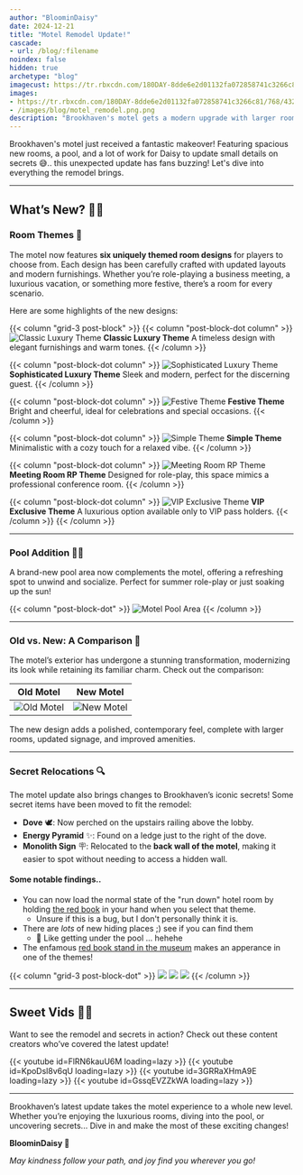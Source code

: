 ```yaml
---
author: "BloominDaisy"
date: 2024-12-21
title: "Motel Remodel Update!"
cascade:
- url: /blog/:filename
noindex: false
hidden: true
archetype: "blog"
imagecust: https://tr.rbxcdn.com/180DAY-8dde6e2d01132fa072858741c3266c81/768/432/Image/Png/noFilter
images:
- https://tr.rbxcdn.com/180DAY-8dde6e2d01132fa072858741c3266c81/768/432/Image/Png/noFilter
- /images/blog/motel_remodel.png.png
description: "Brookhaven's motel gets a modern upgrade with larger rooms, a pool, and exciting new features."
---
```


Brookhaven's motel just received a fantastic makeover! Featuring spacious new rooms, a pool, and a lot of work for Daisy to update small details on secrets 😅.. this unexpected update has fans buzzing! Let's dive into everything the remodel brings.

---

## What’s New? 🏨✨

### Room Themes 🌟

The motel now features **six uniquely themed room designs** for players to choose from. Each design has been carefully crafted with updated layouts and modern furnishings. Whether you’re role-playing a business meeting, a luxurious vacation, or something more festive, there’s a room for every scenario.

Here are some highlights of the new designs:

{{< column "grid-3 post-block" >}}
{{< column "post-block-dot column" >}}
![Classic Luxury Theme](/images/blog/motel_update_classic_luxury_theme.png) **Classic Luxury Theme** A timeless design with elegant furnishings and warm tones.
{{< /column >}}

{{< column "post-block-dot column" >}}
![Sophisticated Luxury Theme](/images/blog/motel_update_sophisticated_luxury_theme.png) **Sophisticated Luxury Theme** Sleek and modern, perfect for the discerning guest.
{{< /column >}}

{{< column "post-block-dot column" >}}
![Festive Theme](/images/blog/motel_update_festive_theme.png) **Festive Theme** Bright and cheerful, ideal for celebrations and special occasions.
{{< /column >}}

{{< column "post-block-dot column" >}}
![Simple Theme](/images/blog/motel_update_simple_theme.png) **Simple Theme** Minimalistic with a cozy touch for a relaxed vibe.
{{< /column >}}

{{< column "post-block-dot column" >}}
![Meeting Room RP Theme](/images/blog/motel_update_meeting_room_rp_theme.png) **Meeting Room RP Theme** Designed for role-play, this space mimics a professional conference room.
{{< /column >}}

{{< column "post-block-dot column" >}}
![VIP Exclusive Theme](/images/blog/motel_update_VIP_exclusive_theme.png) **VIP Exclusive Theme** A luxurious option available only to VIP pass holders.
{{< /column >}}
{{< /column >}}

---

### Pool Addition 🏊‍♂️

A brand-new pool area now complements the motel, offering a refreshing spot to unwind and socialize. Perfect for summer role-play or just soaking up the sun!


{{< column "post-block-dot" >}}
![Motel Pool Area](/images/blog/motel_update_pool.png)
{{< /column >}}


---

### Old vs. New: A Comparison 🔄

The motel’s exterior has undergone a stunning transformation, modernizing its look while retaining its familiar charm. Check out the comparison:

| **Old Motel**                        | **New Motel**                         |
|--------------------------------------|---------------------------------------|
| ![Old Motel](/images/maps/motel.jpg) | ![New Motel](/images/blog/motel_update_outside_view.png) |

The new design adds a polished, contemporary feel, complete with larger rooms, updated signage, and improved amenities.

---

### Secret Relocations 🔍

The motel update also brings changes to Brookhaven’s iconic secrets! Some secret items have been moved to fit the remodel:

- **Dove** 🕊️: Now perched on the upstairs railing above the lobby.
- **Energy Pyramid** :sparkles:: Found on a ledge just to the right of the dove.
- **Monolith Sign** 🪧: Relocated to the **back wall of the motel**, making it easier to spot without needing to access a hidden wall.

#### Some notable findings..

- You can now load the normal state of the "run down" hotel room by holding [the red book](/lore/special_tools/the_red_book/) in your hand when you select that theme.
    - Unsure if this is a bug, but I don't personally think it is.
- There are _lots_ of new hiding places ;) see if you can find them
    - :eyes: Like getting under the pool ... hehehe
- The enfamous [red book stand in the museum](/lore/quests/ghostly_sighting/) makes an apperance in one of the themes!

{{< column "grid-3 post-block-dot" >}}
![](/images/blog/doves_energy_pyramid_motel.png)
![](/images/blog/red_book_stand_in_motel_room.png)
![](/images/blog/hold_red_book_load_motel_room.png)
{{< /column >}}

---

## Sweet Vids 🎥🍬

Want to see the remodel and secrets in action? Check out these content creators who’ve covered the latest update!

<div class="grid-2 post-vid-dot">
{{< youtube id=FlRN6kauU6M loading=lazy >}}
{{< youtube id=KpoDsl8v6qU loading=lazy >}}
{{< youtube id=3GRRaXHmA9E loading=lazy >}}
{{< youtube id=GssqEVZZkWA loading=lazy >}}
</div>

---

Brookhaven’s latest update takes the motel experience to a whole new level. Whether you’re enjoying the luxurious rooms, diving into the pool, or uncovering secrets...
Dive in and make the most of these exciting changes!

**BloominDaisy 💜**

_May kindness follow your path, and joy find you wherever you go!_
